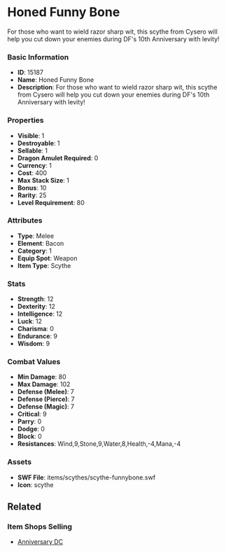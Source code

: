 # Honed Funny Bone

For those who want to wield razor sharp wit, this scythe from Cysero will help you cut down your enemies during DF's 10th Anniversary with levity!

### Basic Information

- **ID**: 15187
- **Name**: Honed Funny Bone
- **Description**: For those who want to wield razor sharp wit, this scythe from Cysero will help you cut down your enemies during DF&#039;s 10th Anniversary with levity!

### Properties

- **Visible**: 1
- **Destroyable**: 1
- **Sellable**: 1
- **Dragon Amulet Required**: 0
- **Currency**: 1
- **Cost**: 400
- **Max Stack Size**: 1
- **Bonus**: 10
- **Rarity**: 25
- **Level Requirement**: 80

### Attributes

- **Type**: Melee
- **Element**: Bacon
- **Category**: 1
- **Equip Spot**: Weapon
- **Item Type**: Scythe

### Stats

- **Strength**: 12
- **Dexterity**: 12
- **Intelligence**: 12
- **Luck**: 12
- **Charisma**: 0
- **Endurance**: 9
- **Wisdom**: 9

### Combat Values

- **Min Damage**: 80
- **Max Damage**: 102
- **Defense (Melee)**: 7
- **Defense (Pierce)**: 7
- **Defense (Magic)**: 7
- **Critical**: 9
- **Parry**: 0
- **Dodge**: 0
- **Block**: 0
- **Resistances**: Wind,9,Stone,9,Water,8,Health,-4,Mana,-4

### Assets

- **SWF File**: items/scythes/scythe-funnybone.swf
- **Icon**: scythe

## Related

### Item Shops Selling

- [Anniversary DC](../item-shops/481-anniversary-dc.md)

